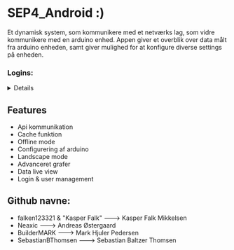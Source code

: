 # SEP4_Android :)

Et dynamisk system, som kommunikere med et netværks lag, som vidre kommunikere med en arduino enhed.
Appen giver et overblik over data målt fra arduino enheden, samt giver mulighed for at konfigure diverse settings på enheden. 

### Logins:
<details>
 Bruger: user@user.com, password: 123456
 
 Admin: admin@admin.com, password: 123456
</details>


## Features
- Api kommunikation
- Cache funktion
- Offline mode
- Configurering af arduino
- Landscape mode
- Advanceret grafer
- Data live view
- Login & user management
 
## Github navne:
  - falken123321 & "Kasper Falk" ---> Kasper Falk Mikkelsen
  - Neaxic                       ---> Andreas Østergaard
  - BuilderMARK                  ---> Mark Hjuler Pedersen
  - SebastianBThomsen            ---> Sebastian Baltzer Thomsen
